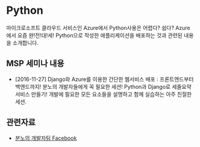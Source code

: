 # Python
마이크로소프트 클라우드 서비스인 Azure에서 Python사용은 어렵다? 쉽다? Azure 에서 요즘 완!전!대!세! Python으로 작성한 애플리케이션을 배포하는 것과 관련된 내용을 소개합니다. 

## MSP 세미나 내용
* [2016-11-27] Django와 Azure를 이용한 간단한 웹서비스 배포 : 프론트엔드부터 백엔드까지! 분노의 개발자들에게 꼭 필요한 세션! Python과 Django로 세줄요약 서비스 만들기! 개발에 필요한 모든 요소들을 설명하고 함께 실습하는 아주 친절한 세션.   

## 관련자료 
* [분노의 개발자팀 Facebook](https://www.facebook.com/mspdjango2016/?fref=ts)

